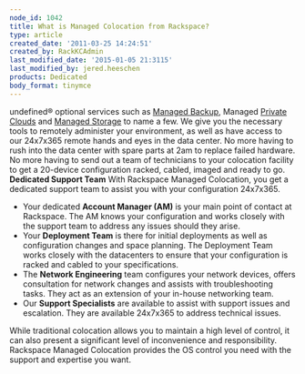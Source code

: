 ```yaml
---
node_id: 1042
title: What is Managed Colocation from Rackspace?
type: article
created_date: '2011-03-25 14:24:51'
created_by: RackKCAdmin
last_modified_date: '2015-01-05 21:3115'
last_modified_by: jered.heeschen
products: Dedicated
body_format: tinymce
---
```


undefined&reg; optional services such as [Managed
Backup](http://www.rackspace.com/managed_hosting/services/storage/managedbackup.php),
Managed [Private
Clouds](http://www.rackspace.com/managed_hosting/private_cloud/index.php)
and [Managed
Storage](http://www.rackspace.com/managed_hosting/services/storage/index.php)
to name a few. We give you the necessary tools to remotely administer
your environment, as well as have access to our 24x7x365 remote hands
and eyes in the data center. No more having to rush into the data center
with spare parts at 2am to replace failed hardware. No more having to
send out a team of technicians to your colocation facility to get a
20-device configuration racked, cabled, imaged and ready to go.  
**Dedicated Support Team**   With Rackspace Managed Colocation, you get
a dedicated support team to assist you with your configuration 24x7x365.
 

-   Your dedicated **Account Manager (AM)** is your main point of
    contact at Rackspace. The AM knows your configuration and works
    closely with the support team to address any issues should they
    arise.
-   Your **Deployment Team** is there for initial deployments as well as
    configuration changes and space planning. The Deployment Team works
    closely with the datacenters to ensure that your configuration is
    racked and cabled to your specifications.
-   The **Network Engineering** team configures your network devices,
    offers consultation for network changes and assists with
    troubleshooting tasks. They act as an extension of your in-house
    networking team.
-   Our **Support Specialists** are available to assist with support
    issues and escalation. They are available 24x7x365 to address
    technical issues.

  While traditional colocation allows you to maintain a high level of
control, it can also present a significant level of inconvenience and
responsibility. Rackspace Managed Colocation provides the OS control you
need with the support and expertise you want.

